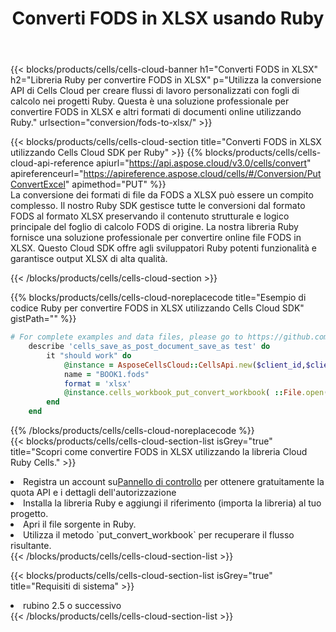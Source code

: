 ﻿---
title:  Converti FODS in XLSX usando Ruby
description:  Utilizzando Aspose.Cells Cloud SDK per Ruby per convertire un file in formato FODS in un file in formato XLSX.
kwords: Excel, Convert FODS to XLSX, REST, Ruby
howto: How to convert FODS to XLSX using Aspose.Cells Cloud Ruby library.
---
{{< blocks/products/cells/cells-cloud-banner h1="Converti FODS in XLSX" h2="Libreria Ruby per convertire FODS in XLSX" p="Utilizza la conversione API di Cells Cloud per creare flussi di lavoro personalizzati con fogli di calcolo nei progetti Ruby. Questa è una soluzione professionale per convertire FODS in XLSX e altri formati di documenti online utilizzando Ruby." urlsection="conversion/fods-to-xlsx/" >}}

{{< blocks/products/cells/cells-cloud-section title="Converti FODS in XLSX utilizzando Cells Cloud SDK per Ruby" >}}
{{% blocks/products/cells/cells-cloud-api-reference apiurl="https://api.aspose.cloud/v3.0/cells/convert" apireferenceurl="https://apireference.aspose.cloud/cells/#/Conversion/PutConvertExcel" apimethod="PUT" %}}
<br/>
La conversione dei formati di file da FODS a XLSX può essere un compito complesso. Il nostro Ruby SDK gestisce tutte le conversioni dal formato FODS al formato XLSX preservando il contenuto strutturale e logico principale del foglio di calcolo FODS di origine. La nostra libreria Ruby fornisce una soluzione professionale per convertire online file FODS in XLSX. Questo Cloud SDK offre agli sviluppatori Ruby potenti funzionalità e garantisce output XLSX di alta qualità.

{{< /blocks/products/cells/cells-cloud-section >}}

{{% blocks/products/cells/cells-cloud-noreplacecode title="Esempio di codice Ruby per convertire FODS in XLSX utilizzando Cells Cloud SDK" gistPath="" %}}
 
```ruby
# For complete examples and data files, please go to https://github.com/aspose-cells-cloud/aspose-cells-cloud-ruby/
    describe 'cells_save_as_post_document_save_as test' do
        it "should work" do
            @instance = AsposeCellsCloud::CellsApi.new($client_id,$client_secret,"v3.0","https://api.aspose.cloud/")
            name = "BOOK1.fods"
            format = 'xlsx'
            @instance.cells_workbook_put_convert_workbook( ::File.open(File.expand_path("data/"+name),"r")  {|io| io.read(io.size) },{:format=>format})     
        end
    end
```
 
{{% /blocks/products/cells/cells-cloud-noreplacecode %}}
<br/>
{{< blocks/products/cells/cells-cloud-section-list isGrey="true" title="Scopri come convertire FODS in XLSX utilizzando la libreria Cloud Ruby Cells." >}}
<li> Registra un account su<a href="https://dashboard.aspose.cloud/">Pannello di controllo</a> per ottenere gratuitamente la quota API e i dettagli dell'autorizzazione</li>
<li>Installa la libreria Ruby e aggiungi il riferimento (importa la libreria) al tuo progetto.</li>
<li>Apri il file sorgente in Ruby.</li>
<li>Utilizza il metodo `put_convert_workbook` per recuperare il flusso risultante.</li>
{{< /blocks/products/cells/cells-cloud-section-list >}}

{{< blocks/products/cells/cells-cloud-section-list isGrey="true" title="Requisiti di sistema" >}}
<li>rubino 2.5 o successivo</li>
{{< /blocks/products/cells/cells-cloud-section-list >}}
